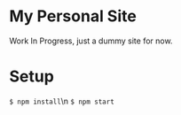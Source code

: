 # My Personal Site
Work In Progress, just a dummy site for now.

# Setup
`$ npm install`\n
`$ npm start`
